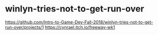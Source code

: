 # winlyn-tries-not-to-get-run-over
https://github.com/Intro-to-Game-Dev-Fall-2018/winlyn-tries-not-to-get-run-over/projects/1
https://cynrael.itch.io/freeway-wk1

